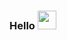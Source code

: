 ### Hello <img src="https://media3.giphy.com/media/7hHUh8p6oSPCxMFinj/giphy.gif?cid=ecf05e477g31o231t1nebadyiq0lfwbtfm41r8qk7kog7knp&rid=giphy.gif&ct=s" width='30px'>
